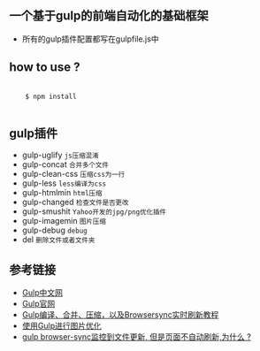 ## 一个基于gulp的前端自动化的基础框架
- 所有的gulp插件配置都写在gulpfile.js中
## how to use ?

<pre>
  <code>
    $ npm install
  </code>
</pre>

## gulp插件

* gulp-uglify `js压缩混淆`
* gulp-concat `合并多个文件`
* gulp-clean-css `压缩css为一行`
* gulp-less `less编译为css`
* gulp-htmlmin `html压缩`
* gulp-changed `检查文件是否更改`
* gulp-smushit `Yahoo开发的jpg/png优化插件`
* gulp-imagemin `图片压缩`
* gulp-debug `debug`
* del `删除文件或者文件夹`

## 参考链接

- [Gulp中文网](https://www.gulpjs.com.cn/)
- [Gulp官网](https://gulpjs.com/plugins/)
- [Gulp编译、合并、压缩，以及Browsersync实时刷新教程](https://blog.csdn.net/beverley__/article/details/55213235)
- [使用Gulp进行图片优化](https://www.jianshu.com/p/d6c11d6619e0)
- [gulp browser-sync监控到文件更新, 但是页面不自动刷新,为什么 ?](https://segmentfault.com/q/1010000008475537)

